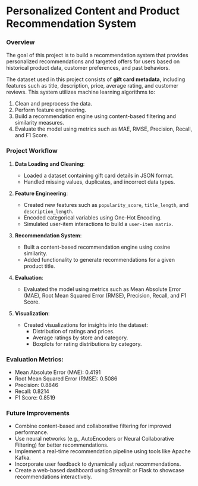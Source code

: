 # Personalized Content and Product Recommendation System

### Overview

The goal of this project is to build a recommendation system that provides personalized recommendations and targeted offers for users based on historical product data, customer preferences, and past behaviors.

The dataset used in this project consists of **gift card metadata**, including features such as title, description, price, average rating, and customer reviews. This system utilizes machine learning algorithms to:
1. Clean and preprocess the data.
2. Perform feature engineering.
3. Build a recommendation engine using content-based filtering and similarity measures.
4. Evaluate the model using metrics such as MAE, RMSE, Precision, Recall, and F1 Score.

### Project Workflow
1. **Data Loading and Cleaning**:
    - Loaded a dataset containing gift card details in JSON format.
    - Handled missing values, duplicates, and incorrect data types.

2. **Feature Engineering**:
    - Created new features such as `popularity_score`, `title_length`, and `description_length`.
    - Encoded categorical variables using One-Hot Encoding.
    - Simulated user-item interactions to build a `user-item matrix`.

3. **Recommendation System**:
    - Built a content-based recommendation engine using cosine similarity.
    - Added functionality to generate recommendations for a given product title.

4. **Evaluation**:
    - Evaluated the model using metrics such as Mean Absolute Error (MAE), Root Mean Squared Error (RMSE), Precision, Recall, and F1 Score.

5. **Visualization**:
    - Created visualizations for insights into the dataset:
      - Distribution of ratings and prices.
      - Average ratings by store and category.
      - Boxplots for rating distributions by category.

### Evaluation Metrics:

- Mean Absolute Error (MAE): 0.4191
- Root Mean Squared Error (RMSE): 0.5086
- Precision: 0.8846
- Recall: 0.8214
- F1 Score: 0.8519

### Future Improvements

- Combine content-based and collaborative filtering for improved performance.
- Use neural networks (e.g., AutoEncoders or Neural Collaborative Filtering) for better recommendations.
- Implement a real-time recommendation pipeline using tools like Apache Kafka.
- Incorporate user feedback to dynamically adjust recommendations.
- Create a web-based dashboard using Streamlit or Flask to showcase recommendations interactively.
